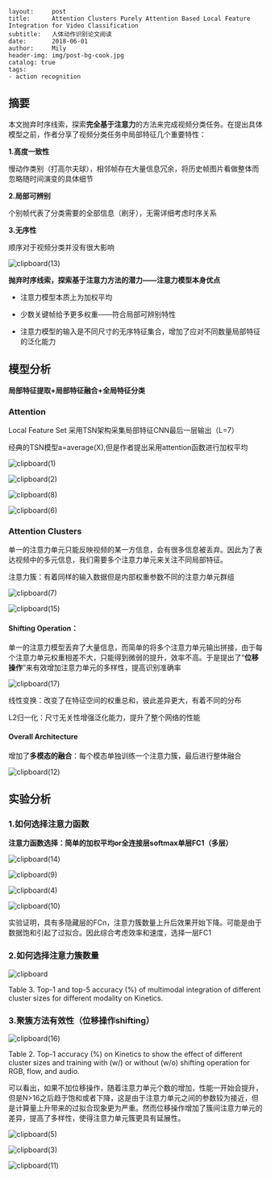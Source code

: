     layout:     post
    title:      Attention Clusters Purely Attention Based Local Feature Integration for Video Classification
    subtitle:   人体动作识别论文阅读
    date:       2018-06-01
    author:     Mily
    header-img: img/post-bg-cook.jpg
    catalog: true
    tags:
    - action recognition

## **摘要**

本文抛弃时序线索，探索**完全基于注意力**的方法来完成视频分类任务。在提出具体模型之前，作者分享了视频分类任务中局部特征几个重要特性：

**1.高度一致性**

慢动作类别（打高尔夫球），相邻帧存在大量信息冗余，将历史帧图片看做整体而忽略随时间演变的具体细节

**2.局部可辨别**

个别帧代表了分类需要的全部信息（刷牙），无需详细考虑时序关系

**3.无序性**

顺序对于视频分类并没有很大影响

![clipboard(13)](/../img/2018-06-01-Attention-Clusters-Purely-Attention-Based-Local-Feature-Integration-for-Video-Classification/clipboard(13).png)

**抛弃时序线索，探索基于注意力方法的潜力——注意力模型本身优点**

- 注意力模型本质上为加权平均

- 少数关键帧给予更多权重——符合局部可辨别特性

- 注意力模型的输入是不同尺寸的无序特征集合，增加了应对不同数量局部特征的泛化能力

## **模型分析**

**局部特征提取+局部特征融合+全局特征分类**

### **Attention**

Local Feature Set 采用TSN架构采集局部特征CNN最后一层输出（L=7）

经典的TSN模型a=average(X),但是作者提出采用attention函数进行加权平均

![clipboard(1)](/../img/2018-06-01-Attention-Clusters-Purely-Attention-Based-Local-Feature-Integration-for-Video-Classification/clipboard(1).png)

![clipboard(2)](/../img/2018-06-01-Attention-Clusters-Purely-Attention-Based-Local-Feature-Integration-for-Video-Classification/clipboard(2).png)

![clipboard(8)](/../img/2018-06-01-Attention-Clusters-Purely-Attention-Based-Local-Feature-Integration-for-Video-Classification/clipboard(8).png)

![clipboard(6)](/../img/2018-06-01-Attention-Clusters-Purely-Attention-Based-Local-Feature-Integration-for-Video-Classification/clipboard(6).png)

### **Attention Clusters**

单一的注意力单元只能反映视频的某一方信息，会有很多信息被丢弃。因此为了表达视频中的多元信息，我们需要多个注意力单元来关注不同局部特征。

注意力簇：有着同样的输入数据但是内部权重参数不同的注意力单元群组

![clipboard(7)](/../img/2018-06-01-Attention-Clusters-Purely-Attention-Based-Local-Feature-Integration-for-Video-Classification/clipboard(7).png)

![clipboard(15)](/../img/2018-06-01-Attention-Clusters-Purely-Attention-Based-Local-Feature-Integration-for-Video-Classification/clipboard(15).png)

#### **Shifting Operation：**

单一的注意力模型丢弃了大量信息，而简单的将多个注意力单元输出拼接，由于每个注意力单元权重相差不大，只能得到微弱的提升，效率不高。于是提出了“**位移操作**”来有效增加注意力单元的多样性，提高识别准确率

![clipboard(17)](/../img/2018-06-01-Attention-Clusters-Purely-Attention-Based-Local-Feature-Integration-for-Video-Classification/clipboard(17).png)

线性变换：改变了在特征空间的权重总和，彼此差异更大，有着不同的分布

L2归一化：尺寸无关性增强泛化能力，提升了整个网络的性能

#### **Overall Architecture**

增加了**多模态的融合**：每个模态单独训练一个注意力簇，最后进行整体融合

![clipboard(12)](/../img/2018-06-01-Attention-Clusters-Purely-Attention-Based-Local-Feature-Integration-for-Video-Classification/clipboard(12).png)

## **实验分析**

### **1.如何选择注意力函数**

**注意力函数选择：简单的加权平均or全连接层softmax单层FC1（多层）**

![clipboard(14)](/../img/2018-06-01-Attention-Clusters-Purely-Attention-Based-Local-Feature-Integration-for-Video-Classification/clipboard(14).png)

![clipboard(9)](/../img/2018-06-01-Attention-Clusters-Purely-Attention-Based-Local-Feature-Integration-for-Video-Classification/clipboard(9).png)

![clipboard(4)](/../img/2018-06-01-Attention-Clusters-Purely-Attention-Based-Local-Feature-Integration-for-Video-Classification/clipboard(4).png)

![clipboard(10)](/../img/2018-06-01-Attention-Clusters-Purely-Attention-Based-Local-Feature-Integration-for-Video-Classification/clipboard(10).png)

实验证明，具有多隐藏层的FCn，注意力簇数量上升后效果开始下降。可能是由于数据饱和引起了过拟合。因此综合考虑效率和速度，选择一层FC1

### **2.如何选择注意力簇数量**

![clipboard](/../img/2018-06-01-Attention-Clusters-Purely-Attention-Based-Local-Feature-Integration-for-Video-Classification/clipboard.png)

Table 3. Top-1 and top-5 accuracy (%) of multimodal integration of different cluster sizes for different modality on Kinetics.

### **3.聚簇方法有效性（位移操作shifting）**

![clipboard(16)](/../img/2018-06-01-Attention-Clusters-Purely-Attention-Based-Local-Feature-Integration-for-Video-Classification/clipboard(16).png)

Table 2. Top-1 accuracy (%) on Kinetics to show the effect of different cluster sizes and training with (w/) or without (w/o) shifting operation for RGB, flow, and audio.

可以看出，如果不加位移操作，随着注意力单元个数的增加，性能一开始会提升，但是N>16之后趋于饱和或者下降，这是由于注意力单元之间的参数较为接近，但是计算量上升带来的过拟合现象更为严重。然而位移操作增加了簇间注意力单元的差异，提高了多样性，使得注意力单元簇更具有延展性。

![clipboard(5)](/../img/2018-06-01-Attention-Clusters-Purely-Attention-Based-Local-Feature-Integration-for-Video-Classification/clipboard(5).png)

![clipboard(3)](/../img/2018-06-01-Attention-Clusters-Purely-Attention-Based-Local-Feature-Integration-for-Video-Classification/clipboard(3).png)

![clipboard(11)](/../img/2018-06-01-Attention-Clusters-Purely-Attention-Based-Local-Feature-Integration-for-Video-Classification/clipboard(11).png)